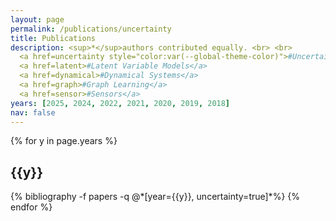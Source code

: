 ```yaml
---
layout: page
permalink: /publications/uncertainty
title: Publications
description: <sup>*</sup>authors contributed equally. <br> <br>
  <a href=uncertainty style="color:var(--global-theme-color)">#Uncertainty Quantification</a>
  <a href=latent>#Latent Variable Models</a>
  <a href=dynamical>#Dynamical Systems</a>
  <a href=graph>#Graph Learning</a>
  <a href=sensor>#Sensors</a>
years: [2025, 2024, 2022, 2021, 2020, 2019, 2018]
nav: false
---
```


<div class="publications">

{% for y in page.years %}
  <h2 class="year">{{y}}</h2>
  {% bibliography -f papers -q @*[year={{y}}, uncertainty=true]*%}
{% endfor %}

</div>
